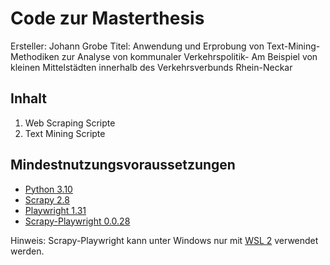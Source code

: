 # Code zur Masterthesis

Ersteller: Johann Grobe
Titel: Anwendung und Erprobung von Text-Mining-Methodiken zur Analyse von kommunaler Verkehrspolitik- Am Beispiel von kleinen Mittelstädten innerhalb des Verkehrsverbunds Rhein-Neckar

## Inhalt
1. Web Scraping Scripte
2. Text Mining Scripte

## Mindestnutzungsvoraussetzungen
- [Python 3.10](https://www.python.org/)
- [Scrapy 2.8](https://scrapy.org/)
- [Playwright 1.31](https://playwright.dev/python/)
- [Scrapy-Playwright 0.0.28](https://github.com/scrapy-plugins/scrapy-playwright)

Hinweis: Scrapy-Playwright kann unter Windows nur mit [WSL 2](https://learn.microsoft.com/de-de/windows/wsl/install) verwendet werden.

